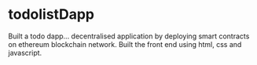 # todolistDapp

Built a todo dapp... decentralised application by deploying smart contracts on ethereum blockchain network. Built the front end using html, css and javascript.
